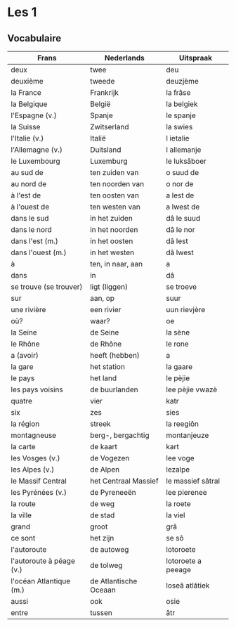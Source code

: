 # Les 1

## Vocabulaire

| Frans                    | Nederlands            | Uitspraak          |
|--------------------------|-----------------------|--------------------|
| deux                     | twee                  | deu                |
| deuxième                 | tweede                | deuzjème           |
| la France                | Frankrijk             | la frâse           |
| la Belgique              | België                | la belgiek         |
| l'Espagne (v.)           | Spanje                | le spanje          |
| la Suisse                | Zwitserland           | la swies           |
| l'Italie (v.)            | Italië                | l ietalie          |
| l'Allemagne (v.)         | Duitsland             | l allemanje        |
| le Luxembourg            | Luxemburg             | le luksâboer       |
| au sud de                | ten zuiden van        | o suud de          |
| au nord de               | ten noorden van       | o nor de           |
| à l'est de               | ten oosten van        | a lest de          |
| à l'ouest de             | ten westen van        | a lwest de         |
| dans le sud              | in het zuiden         | dâ le suud         |
| dans le nord             | in het noorden        | dâ le nor          |
| dans l'est (m.)          | in het oosten         | dâ lest            |
| dans l'ouest (m.)        | in het westen         | dâ lwest           |
| à                        | ten, in naar, aan     | a                  |
| dans                     | in                    | dâ                 |
| se trouve (se trouver)   | ligt (liggen)         | se troeve          |
| sur                      | aan, op               | suur               |
| une rivière              | een rivier            | uun rievjère       |
| où?                      | waar?                 | oe                 |
| la Seine                 | de Seine              | la sène            |
| le Rhône                 | de Rhône              | le rone            |
| a (avoir)                | heeft (hebben)        | a                  |
| la gare                  | het station           | la gaare           |
| le pays                  | het land              | le pèjie           |
| les pays voisins         | de buurlanden         | lee pèjie vwazè    |
| quatre                   | vier                  | katr               |
| six                      | zes                   | sies               |
| la région                | streek                | la reegiôn         |
| montagneuse              | berg-, bergachtig     | montanjeuze        |
| la carte                 | de kaart              | kart               |
| les Vosges (v.)          | de Vogezen            | lee voge           |
| les Alpes (v.)           | de Alpen              | lezalpe            |
| le Massif Central        | het Centraal Massief  | le massief sâtral  |
| les Pyrénées (v.)        | de Pyreneeën          | lee pierenee       |
| la route                 | de weg                | la roete           |
| la ville                 | de stad               | la viel            |
| grand                    | groot                 | grâ                |
| ce sont                  | het zijn              | se sô              |
| l'autoroute              | de autoweg            | lotoroete          |
| l'autoroute à péage (v.) | de tolweg             | lotoroete a peeage |
| l'océan Atlantique (m.)  | de Atlantische Oceaan | loseâ atlâtiek     |
| aussi                    | ook                   | osie               |
| entre                    | tussen                | âtr                |